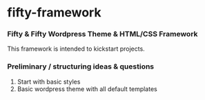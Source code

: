 fifty-framework
===============

### Fifty & Fifty Wordpress Theme & HTML/CSS Framework

This framework is intended to kickstart projects. 


### Preliminary / structuring ideas & questions

1. Start with basic styles
2. Basic wordpress theme with all default templates